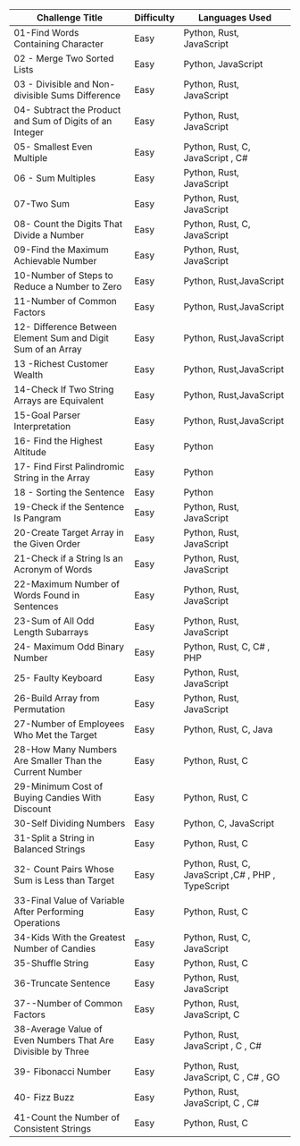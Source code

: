 | Challenge Title                                              | Difficulty | Languages Used                                     |
| ------------------------------------------------------------ | ---------- | -------------------------------------------------- |
| 01-Find Words Containing Character                           | Easy       | Python, Rust, JavaScript                           |
| 02 - Merge Two Sorted Lists                                  | Easy       | Python, JavaScript                                 |
| 03 - Divisible and Non-divisible Sums Difference             | Easy       | Python, Rust, JavaScript                           |
| 04- Subtract the Product and Sum of Digits of an Integer     | Easy       | Python, Rust, JavaScript                           |
| 05- Smallest Even Multiple                                   | Easy       | Python, Rust, C, JavaScript , C#                   |
| 06 - Sum Multiples                                           | Easy       | Python, Rust, JavaScript                           |
| 07-Two Sum                                                   | Easy       | Python, Rust, JavaScript                           |
| 08- Count the Digits That Divide a Number                    | Easy       | Python, Rust, C, JavaScript                        |
| 09-Find the Maximum Achievable Number                        | Easy       | Python, Rust, JavaScript                           |
| 10-Number of Steps to Reduce a Number to Zero                | Easy       | Python, Rust,JavaScript                            |
| 11-Number of Common Factors                                  | Easy       | Python, Rust,JavaScript                            |
| 12- Difference Between Element Sum and Digit Sum of an Array | Easy       | Python, Rust,JavaScript                            |
| 13 -Richest Customer Wealth                                  | Easy       | Python, Rust,JavaScript                            |
| 14-Check If Two String Arrays are Equivalent                 | Easy       | Python, Rust,JavaScript                            |
| 15-Goal Parser Interpretation                                | Easy       | Python, Rust,JavaScript                            |
| 16- Find the Highest Altitude                                | Easy       | Python                                             |
| 17- Find First Palindromic String in the Array               | Easy       | Python                                             |
| 18 - Sorting the Sentence                                    | Easy       | Python                                             |
| 19-Check if the Sentence Is Pangram                          | Easy       | Python, Rust, JavaScript                           |
| 20-Create Target Array in the Given Order                    | Easy       | Python, Rust, JavaScript                           |
| 21-Check if a String Is an Acronym of Words                  | Easy       | Python, Rust, JavaScript                           |
| 22-Maximum Number of Words Found in Sentences                | Easy       | Python, Rust, JavaScript                           |
| 23-Sum of All Odd Length Subarrays                           | Easy       | Python, Rust, JavaScript                           |
| 24- Maximum Odd Binary Number                                | Easy       | Python, Rust, C, C# , PHP                          |
| 25- Faulty Keyboard                                          | Easy       | Python, Rust, JavaScript                           |
| 26-Build Array from Permutation                              | Easy       | Python, Rust, JavaScript                           |
| 27-Number of Employees Who Met the Target                    | Easy       | Python, Rust, C, Java                              |
| 28-How Many Numbers Are Smaller Than the Current Number      | Easy       | Python, Rust, C                                    |
| 29-Minimum Cost of Buying Candies With Discount              | Easy       | Python, Rust, C                                    |
| 30-Self Dividing Numbers                                     | Easy       | Python, C, JavaScript                              |
| 31-Split a String in Balanced Strings                        | Easy       | Python, Rust, C                                    |
| 32- Count Pairs Whose Sum is Less than Target                | Easy       | Python, Rust, C, JavaScript ,C# , PHP , TypeScript |
| 33-Final Value of Variable After Performing Operations       | Easy       | Python, Rust, C                                    |
| 34-Kids With the Greatest Number of Candies                  | Easy       | Python, Rust, C, JavaScript                        |
| 35-Shuffle String                                            | Easy       | Python, Rust, C                                    |
| 36-Truncate Sentence                                         | Easy       | Python, Rust, JavaScript                           |
| 37--Number of Common Factors                                 | Easy       | Python, Rust, JavaScript, C                        |
| 38-Average Value of Even Numbers That Are Divisible by Three | Easy       | Python, Rust, JavaScript , C , C#                  |
| 39- Fibonacci Number                                         | Easy       | Python, Rust, JavaScript, C , C# , GO              |
|40- Fizz Buzz                                               | Easy       | Python, Rust, JavaScript, C , C# |
| 41-Count the Number of Consistent Strings                  | Easy       | Python, Rust,  C  |